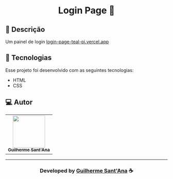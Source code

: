 
<h1 align="center">
  Login Page 📜
</h1>

## 📝 Descrição 

Um painel de login  [login-page-teal-pi.vercel.app](https://login-page-teal-pi.vercel.app/)

## 🚀 Tecnologias

Esse projeto foi desenvolvido com as seguintes tecnologias:

- HTML
- CSS

## 💻 Autor<br>
<table>
  <tr>
    <td align="center">
      <a href="https://github.com/GuiSantAnna">
        <img src="https://avatars.githubusercontent.com/u/95386634?s=96&v=4" width="100px;" /><br>
<sub>
          <b>Guilherme Sant'Ana</b>
        </sub>
      </a>
    </td>
  </tr>
</table>

-----

  <h3 align="center"> Developed by <a href="[https://www.linkedin.com/in/guilherme-sant-ana-walter-b0403b23a/]">Guilherme Sant'Ana</a> ☕</h3>
